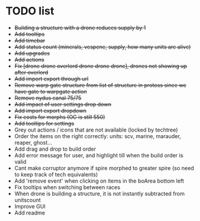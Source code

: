 # TODO list
- ~~Building a structure with a drone reduces supply by 1~~
- ~~Add tooltips~~
- ~~Add timebar~~
- ~~Add status count (minerals, vespene, supply, how many units are alive)~~
- ~~Add upgrades~~
- ~~Add actions~~
- ~~Fix [drone drone overlord drone drone drone], drones not showing up after overlord~~
- ~~Add import export through url~~
- ~~Remove warp gate structure from list of structure in protoss since we have gate to warpgate action~~
- ~~Remove nydus canal 75/75~~
- ~~Add impact of user settings drop down~~
- ~~Add import export dropdown~~
- ~~Fix costs for morphs (OC is still 550)~~
- ~~Add tooltips for settings~~
- Grey out actions / icons that are not available (locked by techtree)
- Order the items on the right correctly: units: scv, marine, marauder, reaper, ghost...
- Add drag and drop to build order
- Add error message for user, and highlight till when the build order is valid
- Cant make corruptor anymore if spire morphed to greater spire (so need to keep track of tech equivalents)
- Add 'remove event' when clicking on items in the boArea bottom left
- Fix tooltips when switching between races
- When drone is building a structure, it is not instantly subtracted from unitscount
- Improve GUI
- Add readme
